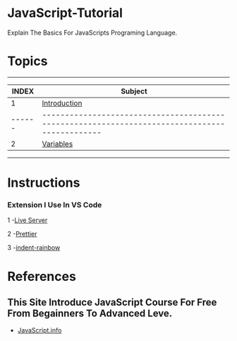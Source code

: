 # JavaScript-Tutorial
Explain The Basics For JavaScripts Programing Language.
# Topics
<!-- Making Table Content -->
----------------------------------------------------------------------------------------------------
INDEX |                                   Subject                                                  |
------|---------------------------------------------------------------------------------------------
  1   |     [Introduction](https://github.com/Islam-Turky/JavaScript-Tutorial/tree/master/Intro)   |
------|---------------------------------------------------------------------------------------------
  2   |    [Variables](https://github.com/Islam-Turky/JavaScript-Tutorial/tree/master/variables)   |
----------------------------------------------------------------------------------------------------  
<!-- End Table -->


# Instructions
<h3>Extension I Use In VS Code</h3>

1 -[Live Server](https://marketplace.visualstudio.com/items?itemName=ritwickdey.LiveServe)
<br>

2 -[Prettier](https://marketplace.visualstudio.com/items?itemName=esbenp.prettier-vscode)
<br>

3 -[indent-rainbow](https://marketplace.visualstudio.com/items?itemName=oderwat.indent-rainbow)

# References
<h2>This Site Introduce JavaScript Course For Free From Begainners To Advanced Leve.</h2>

- [JavaScript.info](https://javascript.info/)
